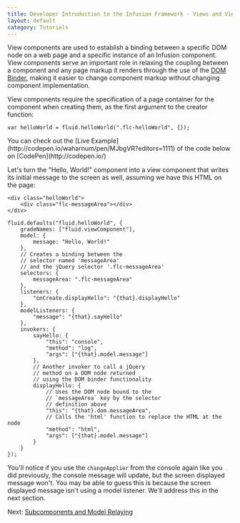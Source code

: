 ```yaml
---
title: Developer Introduction to the Infusion Framework - Views and View Components
layout: default
category: Tutorials
---
```


View components are used to establish a binding between a specific DOM node on a web page and a specific instance of an Infusion component. View components serve an important role in relaxing the coupling between a component and any page markup it renders through the use of the [DOM Binder](/infusion/development/DOMBinder.md), making it easier to change component markup without changing component implementation.

View components require the specification of a page container for the component when creating them, as the first argument to the creator function:

`var helloWorld = fluid.helloWorld(".flc-helloWorld", {});`

<div class="infusion-docs-note">You can check out the [Live Example](http://codepen.io/waharnum/pen/MJbgVR?editors=1111) of the code below on [CodePen](http://codepen.io/)</div>

Let's turn the "Hello, World!" component into a view component that writes its initial message to the screen as well, assuming we have this HTML on the page:

```
<div class="helloWorld">
    <div class="flc-messageArea"></div>
</div>
```

```
fluid.defaults("fluid.helloWorld", {
    gradeNames: ["fluid.viewComponent"],
    model: {
        message: "Hello, World!"
    },
    // Creates a binding between the
    // selector named 'messageArea'
    // and the jQuery selector '.flc-messageArea'
    selectors: {
        messageArea: ".flc-messageArea"
    },
    listeners: {
        "onCreate.displayHello": "{that}.displayHello"
    },
    modelListeners: {
        "message": "{that}.sayHello"
    },
    invokers: {
        sayHello: {
            "this": "console",
            "method": "log",
            "args": ["{that}.model.message"]
        },
        // Another invoker to call a jQuery
        // method on a DOM node returned
        // using the DOM binder functionality
        displayHello: {
            // Uses the DOM node bound to the
            // `messageArea` key by the selector
            // definition above
            "this": "{that}.dom.messageArea",
            // Calls the 'html' function to replace the HTML at the node
            "method": "html",
            "args": ["{that}.model.message"]
        }
    }
});
```

You'll notice if you use the `changeApplier` from the console again like you did previously, the console message will update, but the screen displayed message won't. You may be able to guess this is because the screen displayed message isn't using a model listener. We'll address this in the next section.

Next: [Subcomponents and Model Relaying](/tutorial-developerIntroduction/DeveloperIntroductionToInfusionFramework-SubcomponentsAndModelRelaying.html)
